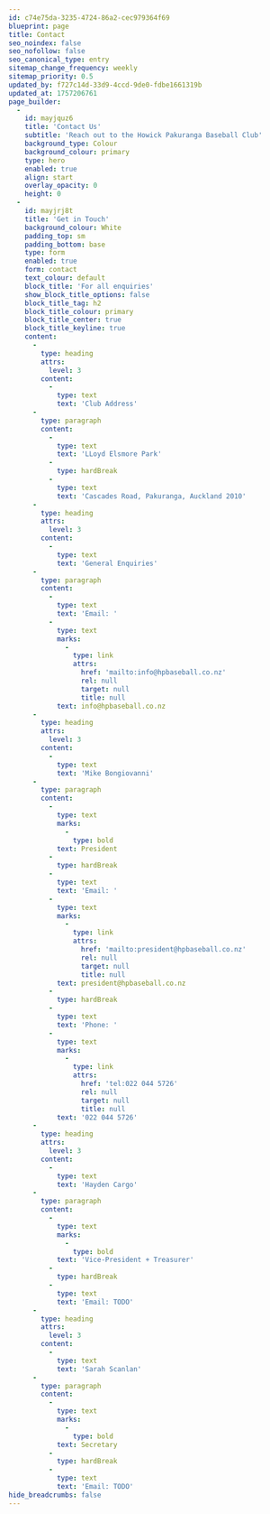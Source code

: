 ```yaml
---
id: c74e75da-3235-4724-86a2-cec979364f69
blueprint: page
title: Contact
seo_noindex: false
seo_nofollow: false
seo_canonical_type: entry
sitemap_change_frequency: weekly
sitemap_priority: 0.5
updated_by: f727c14d-33d9-4ccd-9de0-fdbe1661319b
updated_at: 1757206761
page_builder:
  -
    id: mayjquz6
    title: 'Contact Us'
    subtitle: 'Reach out to the Howick Pakuranga Baseball Club'
    background_type: Colour
    background_colour: primary
    type: hero
    enabled: true
    align: start
    overlay_opacity: 0
    height: 0
  -
    id: mayjrj8t
    title: 'Get in Touch'
    background_colour: White
    padding_top: sm
    padding_bottom: base
    type: form
    enabled: true
    form: contact
    text_colour: default
    block_title: 'For all enquiries'
    show_block_title_options: false
    block_title_tag: h2
    block_title_colour: primary
    block_title_center: true
    block_title_keyline: true
    content:
      -
        type: heading
        attrs:
          level: 3
        content:
          -
            type: text
            text: 'Club Address'
      -
        type: paragraph
        content:
          -
            type: text
            text: 'LLoyd Elsmore Park'
          -
            type: hardBreak
          -
            type: text
            text: 'Cascades Road, Pakuranga, Auckland 2010'
      -
        type: heading
        attrs:
          level: 3
        content:
          -
            type: text
            text: 'General Enquiries'
      -
        type: paragraph
        content:
          -
            type: text
            text: 'Email: '
          -
            type: text
            marks:
              -
                type: link
                attrs:
                  href: 'mailto:info@hpbaseball.co.nz'
                  rel: null
                  target: null
                  title: null
            text: info@hpbaseball.co.nz
      -
        type: heading
        attrs:
          level: 3
        content:
          -
            type: text
            text: 'Mike Bongiovanni'
      -
        type: paragraph
        content:
          -
            type: text
            marks:
              -
                type: bold
            text: President
          -
            type: hardBreak
          -
            type: text
            text: 'Email: '
          -
            type: text
            marks:
              -
                type: link
                attrs:
                  href: 'mailto:president@hpbaseball.co.nz'
                  rel: null
                  target: null
                  title: null
            text: president@hpbaseball.co.nz
          -
            type: hardBreak
          -
            type: text
            text: 'Phone: '
          -
            type: text
            marks:
              -
                type: link
                attrs:
                  href: 'tel:022 044 5726'
                  rel: null
                  target: null
                  title: null
            text: '022 044 5726'
      -
        type: heading
        attrs:
          level: 3
        content:
          -
            type: text
            text: 'Hayden Cargo'
      -
        type: paragraph
        content:
          -
            type: text
            marks:
              -
                type: bold
            text: 'Vice-President + Treasurer'
          -
            type: hardBreak
          -
            type: text
            text: 'Email: TODO'
      -
        type: heading
        attrs:
          level: 3
        content:
          -
            type: text
            text: 'Sarah Scanlan'
      -
        type: paragraph
        content:
          -
            type: text
            marks:
              -
                type: bold
            text: Secretary
          -
            type: hardBreak
          -
            type: text
            text: 'Email: TODO'
hide_breadcrumbs: false
---
```


